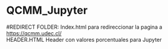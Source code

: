 # QCMM_Jupyter

#REDIRECT FOLDER: Index.html para redireccionar la pagina a https://qcmm.udec.cl/   
HEADER.HTML Header con valores porcentuales para Jupyter


